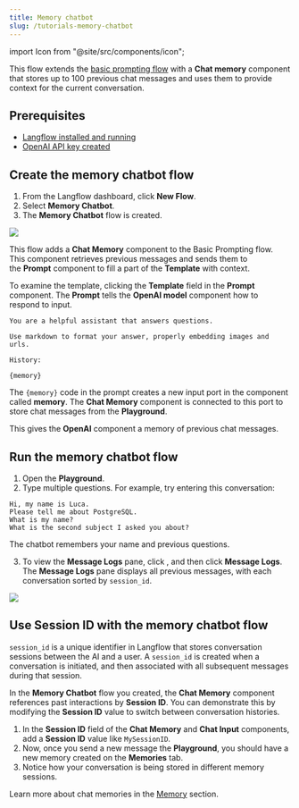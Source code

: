 ```yaml
---
title: Memory chatbot
slug: /tutorials-memory-chatbot
---
```


import Icon from "@site/src/components/icon";

This flow extends the [basic prompting flow](/starter-projects-basic-prompting) with a **Chat memory** component that stores up to 100 previous chat messages and uses them to provide context for the current conversation.

## Prerequisites

- [Langflow installed and running](/get-started-installation)
- [OpenAI API key created](https://platform.openai.com/)

## Create the memory chatbot flow

1. From the Langflow dashboard, click **New Flow**.
2. Select **Memory Chatbot**.
3. The **Memory Chatbot** flow is created.

![](/img/starter-flow-memory-chatbot.png)

This flow adds a **Chat Memory** component to the Basic Prompting flow.
This component retrieves previous messages and sends them to the **Prompt** component to fill a part of the **Template** with context.

To examine the template, clicking the **Template** field in the **Prompt** component.
The **Prompt** tells the **OpenAI model** component how to respond to input.

```plain
You are a helpful assistant that answers questions.

Use markdown to format your answer, properly embedding images and urls.

History:

{memory}
```

The `{memory}` code in the prompt creates a new input port in the component called **memory**.
The **Chat Memory** component is connected to this port to store chat messages from the **Playground**.

This gives the **OpenAI** component a memory of previous chat messages.

## Run the memory chatbot flow

1. Open the **Playground**.
2. Type multiple questions. For example, try entering this conversation:

```plain
Hi, my name is Luca.
Please tell me about PostgreSQL.
What is my name?
What is the second subject I asked you about?
```

The chatbot remembers your name and previous questions.

3. To view the **Message Logs** pane, click <Icon name="Ellipsis" aria-label="Horizontal ellipsis" />, and then click **Message Logs**.
The **Message Logs** pane displays all previous messages, with each conversation sorted by `session_id`.

![](/img/messages-logs.png)

## Use Session ID with the memory chatbot flow

`session_id` is a unique identifier in Langflow that stores conversation sessions between the AI and a user. A `session_id` is created when a conversation is initiated, and then associated with all subsequent messages during that session.

In the **Memory Chatbot** flow you created, the **Chat Memory** component references past interactions by **Session ID**. You can demonstrate this by modifying the **Session ID** value to switch between conversation histories.

1. In the **Session ID** field of the **Chat Memory** and **Chat Input** components, add a **Session ID** value like `MySessionID`.
2. Now, once you send a new message the **Playground**, you should have a new memory created on the **Memories** tab.
3. Notice how your conversation is being stored in different memory sessions.

Learn more about chat memories in the [Memory](/components-memories) section.
